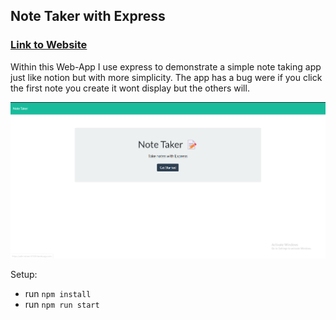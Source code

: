 ## Note Taker with Express

### [Link to Website](https://safe-retreat-67509.herokuapp.com)

Within this Web-App I use express to demonstrate a simple note taking app just like notion but with more simplicity. 
The app has a bug were if you click the first note you create it wont display but the others will.

![Note Taker](/NoteTaker.png)


Setup:
- run ```npm install```
- run ```npm run start```
